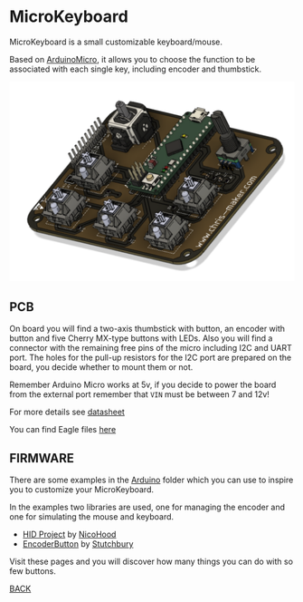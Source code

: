 # MicroKeyboard

MicroKeyboard is a small customizable keyboard/mouse.


Based on [ArduinoMicro](https://store.arduino.cc/products/arduino-micro), it allows you to choose the function to be associated with each single key, including encoder and thumbstick.


![MicroKeyboard](https://github.com/ChristianIannella/MicroKeyboard/blob/main/media/Screenshot%202023-01-04%20alle%2020.52.09.png)



## PCB
  

On board you will find a two-axis thumbstick with button, an encoder with button and five Cherry MX-type buttons with LEDs. Also you will find a connector with the remaining free pins of the micro including I2C and UART port.
The holes for the pull-up resistors for the I2C port are prepared on the board, you decide whether to mount them or not.


Remember Arduino Micro works at 5v, if you decide to power the board from the external port remember that `VIN` must be between 7 and 12v!
  
For more details see [datasheet](https://store.arduino.cc/products/arduino-micro)

You can find Eagle files [here](https://github.com/ChristianIannella/MicroKeyboard/tree/main/MicroKeyboard)  
  


  
## FIRMWARE  
  
  
There are some examples in the [Arduino](https://github.com/ChristianIannella/MicroKeyboard/tree/main/Arduino) folder which you can use to inspire you to customize your MicroKeyboard.
  
In the examples two libraries are used, one for managing the encoder and one for simulating the mouse and keyboard.
  
  - [HID Project](https://github.com/NicoHood/HID) by [NicoHood](https://github.com/NicoHood)
  - [EncoderButton](https://github.com/Stutchbury/EncoderButton) by [Stutchbury](https://github.com/Stutchbury)
  
Visit these pages and you will discover how many things you can do with so few buttons.


[BACK](https://github.com/ChristianIannella/MicroKeyboard)
